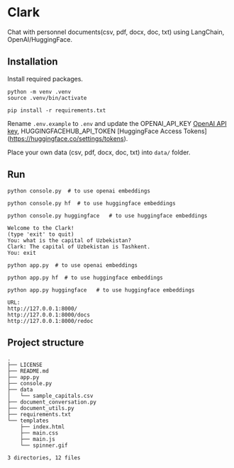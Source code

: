 # Clark
Chat with personnel documents(csv, pdf, docx, doc, txt) using LangChain, OpenAI/HuggingFace.

## Installation

Install required packages.
```
python -m venv .venv
source .venv/bin/activate

pip install -r requirements.txt
```

Rename `.env.example` to `.env` and update the OPENAI_API_KEY [OpenAI API key](https://platform.openai.com/account/api-keys), HUGGINGFACEHUB_API_TOKEN [HuggingFace Access Tokens] (https://huggingface.co/settings/tokens).


Place your own data (csv, pdf, docx, doc, txt) into `data/` folder.

## Run 

```
python console.py  # to use openai embeddings

python console.py hf  # to use huggingface embeddings

python console.py huggingface   # to use huggingface embeddings

```

```
Welcome to the Clark!
(type 'exit' to quit)
You: what is the capital of Uzbekistan?
Clark: The capital of Uzbekistan is Tashkent.
You: exit
```

```
python app.py  # to use openai embeddings

python app.py hf  # to use huggingface embeddings

python app.py huggingface   # to use huggingface embeddings

URL: 
http://127.0.0.1:8000/  
http://127.0.0.1:8000/docs
http://127.0.0.1:8000/redoc
```

## Project structure
```
.
├── LICENSE
├── README.md
├── app.py
├── console.py
├── data
│   └── sample_capitals.csv
├── document_conversation.py
├── document_utils.py
├── requirements.txt
└── templates
    ├── index.html
    ├── main.css
    ├── main.js
    └── spinner.gif

3 directories, 12 files
```

